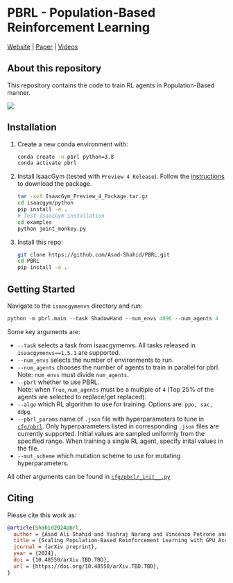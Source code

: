 # PBRL - Population-Based Reinforcement Learning
[Website](https://sites.google.com/view/pbrl) | [Paper](https://sites.google.com/view/pbrl) | [Videos](https://drive.google.com/file/d/1keHq58eQPqFtObyXEti-oR8SIek8KgLV/view)

## About this repository

This repository contains the code to train RL agents in Population-Based manner.

![](pbrl-policy.gif)


## Installation

1. Create a new conda environment with:

    ```sh
    conda create -n pbrl python=3.8
    conda activate pbrl
    ```

2. Install IsaacGym (tested with `Preview 4 Release`). Follow the [instructions](https://developer.nvidia.com/isaac-gym) to download the package.

    ```sh
    tar -xvf IsaacGym_Preview_4_Package.tar.gz
    cd isaacgym/python
    pip install -e .
    # Test IsaacGym installation
    cd examples
    python joint_monkey.py
    ```

3. Install this repo:

    ```sh
    git clone https://github.com/Asad-Shahid/PBRL.git
    cd PBRL 
    pip install -e .
    ```

## Getting Started

Navigate to the `isaacgymenvs` directory and run:

```python
python -m pbrl.main --task ShadowHand --num_envs 4096 --num_agents 4
```

Some key arguments are:

- `--task` selects a task from isaacgymenvs. All tasks released in `isaacgymenvs==1.5.1` are supported.
- `--num_envs` selects the number of environments to run.
- `--num_agents` chooses the number of agents to train in parallel for pbrl. Note: `num_envs` must divide `num_agents`.
- `--pbrl` whether to use PBRL.\
 Note: when `True`, `num_agents` must be a multiple of `4` (Top 25% of the agents are selected to replace/get replaced).
- `--algo` which RL algorithm to use for training. Options are: `ppo, sac, ddpg`.
- `--pbrl_params` name of `.json` file with hyperparameters to tune in [`cfg/pbrl`](./isaacgymenvs/cfg/pbrl). Only hyperparameters listed in corresponding `.json` files are currently supported. Initial values are sampled uniformly from the specified range. When training a single RL agent, specify inital values in the file.
- `--mut_scheme` which mutation scheme to use for mutating hyperparameters.

All other arguments can be found in [`cfg/pbrl/_init__.py`](./isaacgymenvs/cfg/pbrl/__init__.py)


## Citing

Please cite this work as:

``` bibtex
@article{Shahid2024pbrl,
  author = {Asad Ali Shahid and Yashraj Narang and Vincenzo Petrone and Enrico Ferrentino and Dieter Fox and Marco Pavone and Loris Roveda},
  title = {Scaling Population-Based Reinforcement Learning with GPU Accelerated Simulation},
  journal = {arXiv preprint},
  year = {2024},
  doi = {10.48550/arXiv.TBD.TBD},
  url = {https://doi.org/10.48550/arXiv.TBD.TBD},
}
```
